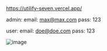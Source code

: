 https://utilify-seven.vercel.app/

admin: 
email: max@max.com 
pass: 123

user: 
email: doe@doe.com
pass: 123

![image](https://github.com/user-attachments/assets/9182cdfa-f228-4da5-986e-e6fbdb2befb2)
